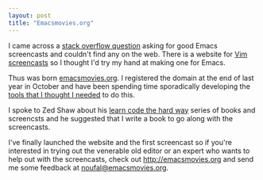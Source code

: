 ```yaml
---
layout: post
title: "Emacsmovies.org"
---
```


I came across a [stack overflow question](http://stackoverflow.com/questions/7778182/are-there-any-high-quality-screencasts-about-emacs) asking for good Emacs screencasts and couldn't find any on the web. There is a website for [Vim screencasts](http://vimcasts.org/) so I thought I'd try my hand at making one for Emacs. 

Thus was born [emacsmovies.org](http://emacsmovies.org). I registered the domain at the end of last year in October and have been spending time sporadically developing the [tools that I thought I needed](http://emacsmovies.org/blog/2012/01/21/welcome_to_emacsmovies.org/) to do this. 

I spoke to Zed Shaw about his [learn code the hard way](http://learncodethehardway.org/) series of books and screencsts and he suggested that I write a book to go along with the screencasts. 

I've finally launched the website and the first screencast so if you're interested in trying out the venerable old editor or an expert who wants to help out with the screencasts, check out <http://emacsmovies.org> and send me some feedback at [noufal@emacsmovies.org](mailto:noufal@emacsmovies.org).
